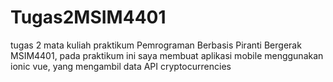 # Tugas2MSIM4401
tugas 2 mata kuliah praktikum Pemrograman Berbasis Piranti Bergerak MSIM4401, pada praktikum ini saya membuat aplikasi mobile menggunakan ionic vue, yang mengambil data API cryptocurrencies

